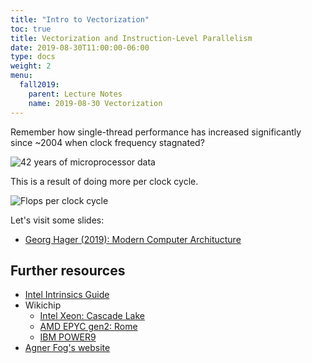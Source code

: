```yaml
---
title: "Intro to Vectorization"
toc: true
title: Vectorization and Instruction-Level Parallelism
date: 2019-08-30T11:00:00-06:00
type: docs
weight: 2
menu:
  fall2019:
    parent: Lecture Notes
    name: 2019-08-30 Vectorization
---
```


Remember how single-thread performance has increased significantly
since ~2004 when clock frequency stagnated?

![42 years of microprocessor data](https://www.karlrupp.net/wp-content/uploads/2018/02/42-years-processor-trend.png)

This is a result of doing more per clock cycle.

![Flops per clock cycle](https://www.karlrupp.net/wp-content/uploads/2013/06/flops-per-cycle-sp.png)

Let's visit some slides:

* [Georg Hager (2019): Modern Computer Architucture](https://moodle.rrze.uni-erlangen.de/pluginfile.php/12916/mod_resource/content/6/01_IntroArchitecture.pdf)


## Further resources

* [Intel Intrinsics Guide](https://software.intel.com/sites/landingpage/IntrinsicsGuide/#)
* Wikichip
  * [Intel Xeon: Cascade Lake](https://en.wikichip.org/wiki/intel/microarchitectures/cascade_lake)
  * [AMD EPYC gen2: Rome](https://en.wikichip.org/wiki/amd/cores/rome)
  * [IBM POWER9](https://en.wikichip.org/wiki/ibm/microarchitectures/power9)
* [Agner Fog's website](https://www.agner.org/optimize/)
